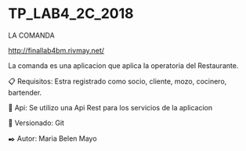 # TP_LAB4_2C_2018

LA COMANDA

http://finallab4bm.rivmay.net/

La comanda es una aplicacion que aplica la operatoria del Restaurante.

📋 Requisitos:
Estra registrado como socio, cliente, mozo, cocinero, bartender.

📖 Api:
Se utilizo una Api Rest para los servicios de la aplicacion

📌 Versionado:
Git

✒️ Autor:
Maria Belen Mayo
